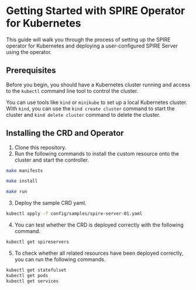 # Getting Started with SPIRE Operator for Kubernetes

This guide will walk you through the process of setting up the SPIRE operator for Kubernetes and deploying a user-configured SPIRE Server using the operator. 

## Prerequisites
Before you begin, you should have a Kubernetes cluster running and access to the `kubectl` command line tool to control the cluster. 

You can use tools like `kind` or `minikube` to set up a local Kubernetes cluster. With `kind`, you can use the `kind create cluster` command to start the cluster and `kind delete cluster` command to delete the cluster. 

## Installing the CRD and Operator
1. Clone this repository. 
2. Run the following commands to install the custom resource onto the cluster and start the controller. 
```bash
make manifests
```

```bash
make install
```


```bash
make run
```

3. Deploy the sample CRD yaml. 
```bash
kubectl apply -f config/samples/spire-server-01.yaml
```

4. You can test whether the CRD is deployed correctly with the following command. 
```bash
kubectl get spireservers
```

5. To check whether all related resources have been deployed correctly, you can run the following commands. 
```bash
kubectl get statefulset
kubectl get pods
kubectl get services
```